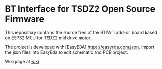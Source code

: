 # BT Interface for TSDZ2 Open Source Firmware

This reposiitory contains the source files of the BT/Wifi add-on board based on ESP32 MCU for TSDZ2 mid drive motor.

The project is developed with [EasyEDA] https://easyeda.com/json.
Import the json files into EasyEda to edit schematic and PCB project. 

Wiki page at 
[wiki](https://github.com/TSDZ-ESP32/TSDZ-ESP32-wiki/wiki)
